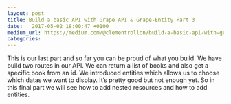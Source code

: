 ```yaml
---
layout: post
title: Build a basic API with Grape API & Grape-Entity Part 3
date:   2017-05-02 18:00:47 +0100
medium_url: https://medium.com/@clementrollon/build-a-basic-api-with-grape-api-grape-entity-part-3-c186dda08938
categories:
---
```

This is our last part and so far you can be proud of what you build. We have build two routes in our API. We can return a list of books and also get a specific book from an id. We introduced entities which allows us to choose which datas we want to display. It’s pretty good but not enough yet. So in this final part we will see how to add nested resources and how to add entities.
